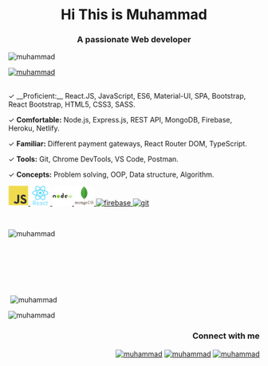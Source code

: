 <h1 align="center">Hi This is Muhammad</h1>
<h3 align="center">A passionate Web developer </h3>

<p align="left"> <img src="https://komarev.com/ghpvc/?username=ajauntor&label=Profile%20views&color=0e75b6&style=flat" alt="muhammad" /> </p>

<p align="left"> <a href="https://twitter.com/Muhamma21037073" target="blank"><img src="https://img.shields.io/twitter/follow/Muhamma21037073?logo=twitter&style=for-the-badge" alt="muhammad" /></a> </p>

<br />
✓ __Proficient:__ React.JS, JavaScript, ES6, Material-UI, SPA, Bootstrap, React Bootstrap, HTML5, CSS3, SASS.

✓ __Comfortable:__ Node.js, Express.js, REST API, MongoDB, Firebase, Heroku, Netlify.

✓ __Familiar:__ Different payment gateways, React Router DOM, TypeScript.

✓ __Tools:__ Git, Chrome DevTools, VS Code, Postman.

✓ __Concepts:__ Problem solving, OOP, Data structure, Algorithm.
<br />
<p align="left"> <a href="https://developer.mozilla.org/en-US/docs/Web/JavaScript" target="_blank"> <img src="https://raw.githubusercontent.com/devicons/devicon/master/icons/javascript/javascript-original.svg" alt="javascript" width="40" height="40"/> </a> <a href="https://reactjs.org/" target="_blank"> <img src="https://raw.githubusercontent.com/devicons/devicon/master/icons/react/react-original-wordmark.svg" alt="react" width="40" height="40"/> </a> <a href="https://nodejs.org" target="_blank"> <img src="https://raw.githubusercontent.com/devicons/devicon/master/icons/nodejs/nodejs-original-wordmark.svg" alt="nodejs" width="40" height="40"/> </a>  <a href="https://www.mongodb.com/" target="_blank"> <img src="https://raw.githubusercontent.com/devicons/devicon/master/icons/mongodb/mongodb-original-wordmark.svg" alt="mongodb" width="40" height="40"/>  </a>  <a href="https://firebase.google.com/" target="_blank"> <img src="https://www.vectorlogo.zone/logos/firebase/firebase-icon.svg" alt="firebase" width="40" height="40"/> </a> <a href="https://git-scm.com/" target="_blank"> <img src="https://www.vectorlogo.zone/logos/git-scm/git-scm-icon.svg" alt="git" width="40" height="40"/> </a></p>
<br />
<p><img align="left" src="https://github-readme-stats.vercel.app/api/top-langs?username=Muhammad-Alamin01&show_icons=true&locale=en&layout=compact" alt="muhammad" /></p>

<br /><br /><br /><br /><br /><br /><br />
<p>&nbsp;<img align="" src="https://github-readme-stats.vercel.app/api?username=Muhammad-Alamin01&show_icons=true&locale=en" alt="muhammad" /></p>
<p><img align="" src="https://github-readme-streak-stats.herokuapp.com/?user=Muhammad-Alamin01&" alt="muhammad" /></p>

<h3 align="right">Connect with me</h3>
<p align="right">
<a href="https://twitter.com/Muhamma21037073" target="_blank"><img align="center" style={color:'red'} src="https://cdn.jsdelivr.net/npm/simple-icons@3.0.1/icons/twitter.svg" alt="muhammad" height="30" width="40" /></a>
<a href="https://www.linkedin.com/in/muhammad-al-amin01/" target="_blank"><img align="center" src="https://cdn.jsdelivr.net/npm/simple-icons@3.0.1/icons/linkedin.svg" alt="muhammad" height="30" width="40" /></a>
<a href="https://web.facebook.com/profile.php?id=100024610068552" target="_blank"><img align="center" src="https://cdn.jsdelivr.net/npm/simple-icons@3.0.1/icons/facebook.svg" alt="muhammad" height="30" width="40" /></a></p>
